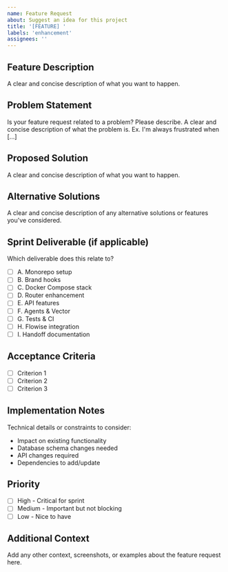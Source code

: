 ```yaml
---
name: Feature Request
about: Suggest an idea for this project
title: '[FEATURE] '
labels: 'enhancement'
assignees: ''
---
```


## Feature Description
A clear and concise description of what you want to happen.

## Problem Statement
Is your feature request related to a problem? Please describe.
A clear and concise description of what the problem is. Ex. I'm always frustrated when [...]

## Proposed Solution
A clear and concise description of what you want to happen.

## Alternative Solutions
A clear and concise description of any alternative solutions or features you've considered.

## Sprint Deliverable (if applicable)
Which deliverable does this relate to?
- [ ] A. Monorepo setup
- [ ] B. Brand hooks
- [ ] C. Docker Compose stack
- [ ] D. Router enhancement
- [ ] E. API features
- [ ] F. Agents & Vector
- [ ] G. Tests & CI
- [ ] H. Flowise integration
- [ ] I. Handoff documentation

## Acceptance Criteria
- [ ] Criterion 1
- [ ] Criterion 2
- [ ] Criterion 3

## Implementation Notes
Technical details or constraints to consider:
- Impact on existing functionality
- Database schema changes needed
- API changes required
- Dependencies to add/update

## Priority
- [ ] High - Critical for sprint
- [ ] Medium - Important but not blocking
- [ ] Low - Nice to have

## Additional Context
Add any other context, screenshots, or examples about the feature request here.
